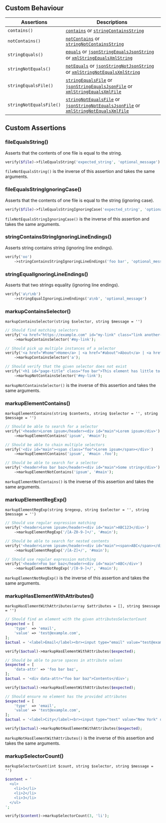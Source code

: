 ## Custom Behaviour

| Assertions              | Descriptions |
| ----------------------- | ------------ |
| `contains()`            | [`contains`][contains] or [`stringContainsString`][stringCS] |
| `notContains()`         | [`notContains`][contains] or [`stringNotContainsString`][stringCS] |
| `stringEquals()`        | [`equals`][equals] or [`jsonStringEqualsJsonString`][jsonSEJS] or [`xmlStringEqualsXmlString`][xmlSEXS] |
| `stringNotEquals()`     | [`notEquals`][equals] or [`jsonStringNotJsonString`][jsonSEJS] or [`xmlStringNotEqualsXmlString`][xmlSEXS] |
| `stringEqualsFile()`    | [`stringEqualsFile`][stringEF] or [`jsonStringEqualsJsonFile`][jsonSEJF] or [`xmlStringEqualsXmlFile`][xmlSEXF] |
| `stringNotEqualsFile()` | [`stringNotEqualsFile`][stringEF] or [`jsonStringNotEqualsJsonFile`][jsonSEJF] or [`xmlStringNotEqualsXmlFile`][xmlSEXF] |

[contains]: https://phpunit.readthedocs.io/en/stable/assertions.html#assertcontains
[stringCS]: https://phpunit.readthedocs.io/en/stable/assertions.html#assertstringcontainsstring
[equals]: https://phpunit.readthedocs.io/en/9.5/assertions.html#assertequals
[jsonSEJS]: https://phpunit.readthedocs.io/en/9.5/assertions.html#assertjsonstringequalsjsonstring
[xmlSEXS]: https://phpunit.readthedocs.io/en/9.5/assertions.html#assertxmlstringequalsxmlstring
[stringEF]: https://phpunit.readthedocs.io/en/stable/assertions.html#assertstringequalsfile
[jsonSEJF]: https://phpunit.readthedocs.io/en/stable/assertions.html#assertjsonstringequalsjsonfile
[xmlSEXF]: https://phpunit.readthedocs.io/en/stable/assertions.html#assertxmlstringequalsxmlfile

## Custom Assertions

### fileEqualsString()

Asserts that the contents of one file is equal to the string.

```php
verify($file)->fileEqualsString('expected_string', 'optional_message')
```

`fileNotEqualsString()` is the inverse of this assertion and takes the same arguments.

### fileEqualsStringIgnoringCase()

Asserts that the contents of one file is equal to the string (ignoring case).

```php
verify($file)->fileEqualsStringIgnoringCase('expected_string', 'optional_message')
```

`fileNotEqualsStringIgnoringCase()` is the inverse of this assertion and takes the same arguments.

### stringContainsStringIgnoringLineEndings()

Asserts string contains string (ignoring line endings).

```php
verify('oo')
    ->stringContainsStringIgnoringLineEndings('foo bar', 'optional_message')
```

### stringEqualIgnoringLineEndings()

Asserts that two strings equality (ignoring line endings).

```php
verify('a\r\nb')
    ->stringEqualIgnoringLineEndings('a\nb', 'optional_message')
```

### markupContainsSelector()
`markupContainsSelector(string $selector, string $message = '')`

```php
// Should find matching selectors
verify('<a href="https://example.com" id="my-link" class="link another-class">Example</a>')
    ->markupContainsSelector('#my-link');

// Should pick up multiple instances of a selector
verify('<a href="#home">Home</a> | <a href="#about">About</a> | <a href="#contact">Contact</a>')
    ->markupContainsSelector('a');

// Should verify that the given selector does not exist
verify('<h1 id="page-title" class="foo bar">This element has little to do with the link.</h1>')
    ->markupNotContainsSelector('#my-link');
```

`markupNotContainsSelector()` is the inverse of this assertion and takes the same arguments.

### markupElementContains()
`markupElementContains(string $contents, string $selector = '', string $message = '')`

```php
// Should be able to search for a selector
verify('<header>Lorem ipsum</header><div id="main">Lorem ipsum</div>')
    ->markupElementContains('ipsum', '#main');

// Should be able to chain multiple selectors
verify('<div id="main"><span class="foo">Lorem ipsum</span></div>')
    ->markupElementContains('ipsum', '#main .foo');

// Should be able to search for a selector
verify('<header>Foo bar baz</header><div id="main">Some string</div>')
    ->markupElementNotContains('ipsum', '#main');
```

`markupElementNotContains()` is the inverse of this assertion and takes the same arguments.

### markupElementRegExp()
`markupElementRegExp(string $regexp, string $selector = '', string $message = '')`

```php
// Should use regular expression matching
verify('<header>Lorem ipsum</header><div id="main">ABC123</div>')
    ->markupElementRegExp('/[A-Z0-9-]+/', '#main');

// Should be able to search for nested contents
verify('<header>Lorem ipsum</header><div id="main"><span>ABC</span></div>')
    ->markupElementRegExp('/[A-Z]+/', '#main');

// Should use regular expression matching
verify('<header>Foo bar baz</header><div id="main">ABC</div>')
    ->markupElementNotRegExp('/[0-9-]+/', '#main');
```

`markupElementNotRegExp()` is the inverse of this assertion and takes the same arguments.

### markupHasElementWithAttributes()
`markupHasElementWithAttributes(array $attributes = [], string $message = '')`

```php
// Should find an element with the given attributesSelectorCount
$expected = [
    'type'  => 'email',
    'value' => 'test@example.com',
];
$actual = '<label>Email</label><br><input type="email" value="test@example.com" />';

verify($actual)->markupHasElementWithAttributes($expected);

// Should be able to parse spaces in attribute values
$expected = [
    'data-attr' => 'foo bar baz',
];
$actual = '<div data-attr="foo bar baz">Contents</div>';

verify($actual)->markupHasElementWithAttributes($expected);

// Should ensure no element has the provided attributes
$expected = [
    'type'  => 'email',
    'value' => 'test@example.com',
];
$actual = '<label>City</label><br><input type="text" value="New York" data-foo="bar" />';

verify($actual)->markupNotHasElementWithAttributes($expected);
```

`markupNotHasElementWithAttributes()` is the inverse of this assertion and takes the same arguments.

### markupSelectorCount()
`markupSelectorCount(int $count, string $selector, string $message = '')`

```php
$content = '
  <ul>
    <li>1</li>
    <li>2</li>
    <li>3</li>
  </ul>
';

verify($content)->markupSelectorCount(3, 'li');
```
